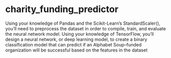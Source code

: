 # charity_funding_predictor
Using your knowledge of Pandas and the Scikit-Learn’s StandardScaler(), you’ll need to preprocess the dataset in order to compile, train, and evaluate the neural network model. Using your knowledge of TensorFlow, you’ll design a neural network, or deep learning model, to create a binary classification model that can predict if an Alphabet Soup–funded organization will be successful based on the features in the dataset
